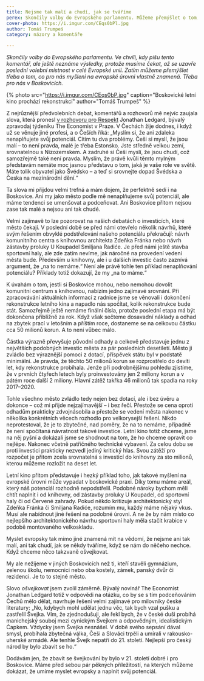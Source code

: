 ```yaml
---
title: Nejsme tak malí a chudí, jak se tváříme
perex: Skončily volby do Evropského parlamentu. Můžeme přemýšlet o tom, co pro nás myšlení na evropské úrovni vlastně znamená. Třeba pro nás v Boskovicích.
cover-photo: https://i.imgur.com/CEqs0bPl.jpg
author: Tomáš Trumpeš
category: názory a komentáře

---
```


*Skončily volby do Evropského parlamentu. Ve chvíli, kdy píšu tento komentář, ale ještě neznáme výsledky, protože musíme čekat, až se uzavře poslední volební místnost v celé Evropské unii. Zatím můžeme přemýšlet třeba o tom, co pro nás myšlení na evropské úrovni vlastně znamená. Třeba pro nás v Boskovicích.*

{% photo src="https://i.imgur.com/CEqs0bP.jpg" caption="Boskovické letní kino prochází rekonstrukcí" author="Tomáš Trumpeš" %}

Z nejrůznější předvolebních debat, komentářů a rozhovorů mě nejvíc zaujala slova, která pronesl [v rozhovoru pro Respekt](https://www.respekt.cz/tydenik/2019/20/zastrelil-bych-svejka?issueId=100400) Jonathan Ledgard, bývalý zpravodaj týdeníku The Economist v Praze. V Čechách žije dodnes, i když už se věnuje jiné profesi, a o Češích říká: „Myslím si, že ani zdaleka nenaplňujete svůj potenciál. Cítím tu dva problémy. Češi si myslí, že jsou malí – to není pravda, malé je třeba Estonsko. Jste středně velkou zemí, srovnatelnou s Nizozemskem. A zadruhé si Češi myslí, že jsou chudí, což samozřejmě také není pravda. Myslím, že právě kvůli těmto mylným představám nemáte moc jasnou představu o tom, jaká je vaše role ve světě. Máte tolik obyvatel jako Švédsko – a teď si srovnejte dopad Švédska a Česka na mezinárodní dění.“

Ta slova mi přijdou velmi trefná a mám dojem, že perfektně sedí i na Boskovice. Ani my jako město podle mě nenaplňujeme svůj potenciál, ale máme tendenci se umenšovat a podceňovat. Ani Boskovice přitom nejsou zase tak malé a nejsou ani tak chudé. 

Velmi zajímavě to lze pozorovat na našich debatách o investicích, které město čekají. V poslední době se před námi otevřelo několik návrhů, které svým řešením obvyklé podstřelování našeho potenciálu překračují: návrh komunitního centra s knihovnou architekta Zdeňka Fránka nebo návrh zástavby proluky U Koupadel Smiljana Radiće. Je před námi ještě stavba sportovní haly, ale zde zatím nevíme, jak náročné na provedení vedení města bude. Především u knihovny, ale i u dalších investic často zaznívá argument, že „na to nemáme.“ Není ale právě tohle ten příklad nenaplňování potenciálu? Příklady totiž dokazují, že my „na to máme.“

K úvahám o tom, jestli si Boskovice mohou, nebo nemohou dovolit komunitní centrum s knihovnou, nabízím jedno zajímavé srovnání. Při zpracovávání aktuálních informací z radnice jsme se věnovali i dokončení rekonstrukce letního kina a napadlo nás spočítat, kolik rekonstrukce bude stát. Samozřejmě ještě nemáme finální čísla, protože poslední etapa má být dokončena přibližně za rok. Když však sečteme dosavadní náklady a odhad na zbytek prací v letošním a příštím roce, dostaneme se na celkovou částku cca 50 milionů korun. A to není vůbec málo.

Částka výrazně převyšuje původní odhady a celkově představuje jednu z největších podobných investic města za pár posledních desetiletí. Město ji zvládlo bez výraznější pomoci z dotací, příspěvek státu byl v podstatě minimální. Je pravda, že těchto 50 milionů korun se rozprostřelo do devíti let, kdy rekonstrukce probíhala. Jenže při podrobnějšímu pohledu zjistíme, že v prvních čtyřech letech byly proinvestovány jen 2 miliony korun a v pátém roce další 2 miliony. Hlavní zátěž takřka 46 milionů tak spadla na roky 2017–2020. 

Tohle všechno město zvládlo tedy nejen bez dotací, ale i bez úvěru a dokonce – což mi přijde nejzajímavější – i bez řečí. Přestože se cena oproti odhadům prakticky zdvojnásobila a přestože se vedení města nakonec v několika konkrétních věcech rozhodlo pro velkorysejší řešení. Nikdo neprotestoval, že je to zbytečné, nad poměry, že na to nemáme, případně že není spočítaná návratnost takové investice. Letní kino totiž chceme, jsme na něj pyšní a dokázali jsme se shodnout na tom, že ho chceme opravit co nejlépe. Nakonec včetně patřičného technické vybavení. Za celou dobu se proti investici prakticky nezvedl jediný kritický hlas. Svou zátěží pro rozpočet je přitom zcela srovnatelná s investicí do knihovny za sto milionů, kterou můžeme rozložit na deset let.

Letní kino přitom představuje i hezký příklad toho, jak takové myšlení na evropské úrovni může vypadat v boskovické praxi. Díky tomu máme areál, který náš potenciál rozhodně nepodstřelil. Podobné nároky bychom měli chtít naplnit i od knihovny, od zástavby proluky U Koupadel, od sportovní haly či od Červené zahrady. Pokud někdo kritizuje architektonický styl Zdeňka Fránka či Smiljana Radiće, rozumím mu, každý máme nějaký vkus. Musí ale nabídnout jiné řešení na podobné úrovni. A ne že by nám místo co nejlepšího architektonického návrhu sportovní haly měla stačit krabice v podobě montovaného velkoskladu.

Myslet evropsky tak mimo jiné znamená mít na vědomí, že nejsme ani tak malí, ani tak chudí, jak se někdy tváříme, když se nám do něčeho nechce. Když chceme něco takzvaně ošvejkovat.

My ale nežijeme v jiných Boskovicích než ti, kteří stavěli gymnázium, zelenou školu, nemocnici nebo oba kostely, zámek, panský dvůr či rezidenci. Je to to stejné město.

Slovo *ošvejkovat* jsem zvolil záměrně. Bývalý novinář The Economist Jonathan Ledgard totiž v odpovědi na otázku, co by se s tím podceňováním Čechů mělo dělat, navrhuje řešení velmi zajímavé pro milovníky české literatury: „No, kdybych mohl udělat jednu věc, tak bych vzal pušku a zastřelil Švejka. Vím, že zjednodušuji, ale řekl bych, že v české duši probíhá manichejský souboj mezi cynickým Švejkem a odpovědným, idealistickým Čapkem. Vždycky jsem Švejka nesnášel. V době svého sepsání dával smysl, probíhala zbytečná válka, Češi a Slováci trpěli a umírali v rakousko-uherské armádě. Ale tenhle Švejk nepatří do 21. století. Nejlepší pro český národ by bylo zbavit se ho.“

Dodávám jen, že zbavit se švejkování by bylo v 21. století dobré i pro Boskovice. Máme před sebou pár pěkných příležitostí, na kterých můžeme dokázat, že umíme myslet evropsky a naplnit svůj potenciál.
